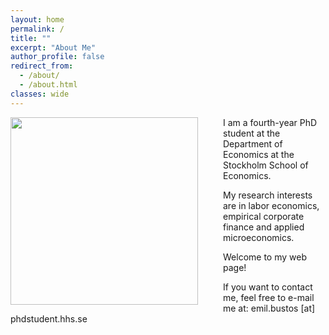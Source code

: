 ```yaml
---
layout: home
permalink: /
title: ""
excerpt: "About Me"
author_profile: false
redirect_from:
  - /about/
  - /about.html
classes: wide
---
```

<img src="{{site.url}}/images/220_MTW_Handels_P3_9718.jpg" width="300" align="left" style="display: block; margin-right: 40px;" />

I am a fourth-year PhD student at the Department of Economics at the Stockholm School of Economics. 

My research interests are in labor economics, empirical corporate finance and applied microeconomics.

Welcome to my web page!

If you want to contact me, feel free to e-mail me at: emil.bustos [at] phdstudent.hhs.se


<!-- I am on the job market and available for interviews before, during, and after the virtual European Job Market and the virtual 2021 AEA/ASSA meetings. -->

<!-- You can find my CV [here](https://www.dropbox.com/s/jf76rlxifl051i2/schroeder_cv_jm.pdf?dl=0){:target="_blank"} and my job market paper [here](https://www.dropbox.com/s/qqpvkbzdtt91vub/schroeder_jmp.pdf?dl=0){:target="_blank"}. -->

<!-- You can contact me at christofer.schroeder at phdstudent.hhs.se -->
